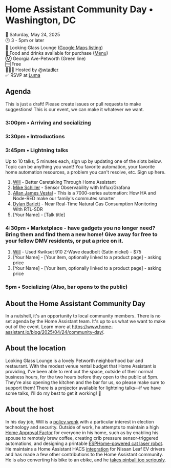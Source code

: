 # Home Assistant Community Day • Washington, DC

📅 Saturday, May 24, 2025  
🕑 3 - 5pm or later  
📍 Looking Glass Lounge ([Google Maps listing](https://maps.app.goo.gl/C9FTbXAmyTNDp57k8))  
🌮 Food and drinks available for purchase ([Menu](https://www.lookingglasslounge.com/menu))  
Ⓜ️ Georgia Ave-Petworth (Green line)  
🆓 Free  
🙋🏻‍♂️ Hosted by [@wtadler](https://github.com/wtadler)  
✅ RSVP at [Luma](https://lu.ma/85yv22d1)

## Agenda

This is just a draft! Please create issues or pull requests to make suggestions! This is our event, we can make it whatever we want.

### 3:00pm • Arriving and socializing  
### 3:30pm • Introductions  
### 3:45pm • Lightning talks
Up to 10 talks, 5 minutes each, sign up by updating one of the slots below. Topic can be anything you want! You favorite automation, your favorite home automation resources, a problem you can't resolve, etc. Sign up here.
1. [Will](https://github.com/wtadler) - Better Caretaking Through Home Assistant
1. [Mike Schiller](https://github.com/ludditus-RPI) - Sensor Observability with Influx/Grafana
1. [Allan James Vestal](https://github.com/allanjamesvestal) - This is a 7000-series automation: How HA and Node-RED make our family's commutes smarter
1. [Dylan Barlett](https://github.com/dbarlett) - Near Real-Time Natural Gas Consumption Monitoring With RTL-SDR
1. [Your Name] - [Talk title]

### 4:30pm • Marketplace - have gadgets you no longer need? Bring them and find them a new home! Give away for free to your fellow DMV residents, or put a price on it.  
1. [Will](https://github.com/wtadler) - Used Kwikset 910 Z-Wave deadbolt (Satin nickel) - $75
1. [Your Name] - [Your item, optionally linked to a product page] - asking price
1. [Your Name] - [Your item, optionally linked to a product page] - asking price

### 5pm • Socializing (Also, bar opens to the public) 


## About the Home Assistant Community Day

In a nutshell, it's an opportunity to local community members. There is no set agenda by the Home Assistant team. It's up to us what we want to make out of the event.
Learn more at https://www.home-assistant.io/blog/2025/04/24/community-day/.

## About the location

Looking Glass Lounge is a lovely Petworth neighborhood bar and restaurant. With the modest venue rental budget that Home Assistant is providing, I've been able to rent out the space, outside of their normal business hours, for the two hours before they open to the public at 5pm. They're also opening the kitchen and the bar for us, so please make sure to support them! There is a projector available for lightning talks--if we have some talks, I'll do my best to get it working! 🤞

## About the host

In his day job, Will is a [policy wonk](https://www.linkedin.com/in/wtadler/) with a particular interest in election technology and security. Outside of work, he attempts to maintain a high [Home Approval Factor](https://www.home-assistant.io/blog/2025/05/09/roadmap-2025h1/#the-smart-home-administrator-as-an-inventor) for everyone in his home, such as by enabling his spouse to remotely brew coffee, creating crib pressure sensor-triggered automations, and designing a printable [ESPHome-powered cat laser robot](https://www.thingiverse.com/thing:6863123). He maintains a Home Assistant HACS [integration](https://github.com/jesserockz/ha-leafspy/) for Nissan Leaf EV drivers and has made a few other contributions to the Home Assistant community. He is also converting his bike to an ebike, and he [takes pinball too seriously](https://www.ifpapinball.com/players/view.php?p=92682).
